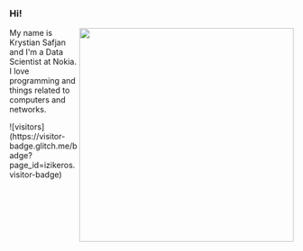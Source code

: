 ### Hi!
<img align='right' src="https://github-readme-stats.vercel.app/api?username=izikeros&show_icons=true&theme=radical" width="380">
<p>My name is Krystian Safjan and I'm a Data Scientist at Nokia. I love programming and things related to computers and networks.</p>
![visitors](https://visitor-badge.glitch.me/badge?page_id=izikeros.visitor-badge)
